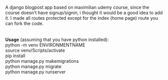 
A django blogpost app based on maximilian udemy course, since the course doesn't have signup/signin, i thought it would be a good idea to add it.
I made all routes protected except for the index (home page) route
you can fork the code.
<br />
<br />
<br />
<b>Usage</b> (assuming that you have python installed):<br />
python -m venv ENVIRONMENTNAME<br />
source venv/Scripts/activate<br />
pip install<br />
python manage.py makemigrations <br />
python manage.py migrate <br />
python manage.py runserver<br />
